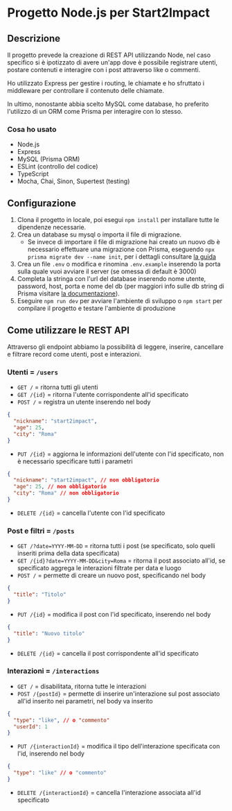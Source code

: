 # Progetto Node.js per Start2Impact

## Descrizione

Il progetto prevede la creazione di REST API utilizzando Node, nel caso specifico si è ipotizzato di avere un'app dove è possibile registrare utenti, postare contenuti e interagire con i post attraverso like o commenti.

Ho utilizzato Express per gestire i routing, le chiamate e ho sfruttato i middleware per controllare il contenuto delle chiamate.

In ultimo, nonostante abbia scelto MySQL come database, ho preferito l'utilizzo di un ORM come Prisma per interagire con lo stesso.

### Cosa ho usato

- Node.js
- Express
- MySQL (Prisma ORM)
- ESLint (controllo del codice)
- TypeScript
- Mocha, Chai, Sinon, Supertest (testing)

## Configurazione

1. Clona il progetto in locale, poi esegui `npm install` per installare tutte le dipendenze necessarie.
2. Crea un database su mysql o importa il file di migrazione.
   - Se invece di importare il file di migrazione hai creato un nuovo db è necessario effettuare una migrazione con Prisma, eseguendo `npx prisma migrate dev --name init`, per i dettagli consultare [la guida](https://www.prisma.io/docs/getting-started/setup-prisma/start-from-scratch/relational-databases/using-prisma-migrate-node-mysql)
3. Crea un file `.env` o modifica e rinomina `.env.example` inserendo la porta sulla quale vuoi avviare il server (se omessa di default è 3000)
4. Completa la stringa con l'url del database inserendo nome utente, password, host, porta e nome del db (per maggiori info sulle db string di Prisma visitare [la documentazione](https://pris.ly/d/connection-strings)).
5. Eseguire `npm run dev` per avviare l'ambiente di sviluppo o `npm start` per compilare il progetto e testare l'ambiente di produzione

## Come utilizzare le REST API

Attraverso gli endpoint abbiamo la possibilità di leggere, inserire, cancellare e filtrare record come utenti, post e interazioni.

### Utenti = `/users`

- `GET /` = ritorna tutti gli utenti
- `GET /{id}` = ritorna l'utente corrispondente all'id specificato
- `POST /` = registra un utente inserendo nel body

```json
{
  "nickname": "start2impact",
  "age": 25,
  "city": "Roma"
}
```

- `PUT /{id}` = aggiorna le informazioni dell'utente con l'id specificato, non è necessario specificare tutti i parametri

```json
{
  "nickname": "start2impact", // non obbligatorio
  "age": 25, // non obbligatorio
  "city": "Roma" // non obbligatorio
}
```

- `DELETE /{id}` = cancella l'utente con l'id specificato

### Post e filtri = `/posts`

- `GET /?date=YYYY-MM-DD` = ritorna tutti i post (se specificato, solo quelli inseriti prima della data specificata)
- `GET /{id}?date=YYYY-MM-DD&city=Roma` = ritorna il post associato all'id, se specificato aggrega le interazioni filtrate per data e luogo
- `POST /` = permette di creare un nuovo post, specificando nel body

```json
{
  "title": "Titolo"
}
```

- `PUT /{id}` = modifica il post con l'id specificato, inserendo nel body

```json
{
  "title": "Nuovo titolo"
}
```

- `DELETE /{id}` = cancella il post corrispondente all'id specificato

### Interazioni = `/interactions`

- `GET /` = disabilitata, ritorna tutte le interazioni
- `POST /{postId}` = permette di inserire un'interazione sul post associato all'id inserito nei parametri, nel body va inserito

```json
{
  "type": "like", // o "commento"
  "userId": 1
}
```

- `PUT /{interactionId}` = modifica il tipo dell'interazione specificata con l'id, inserendo nel body

```json
{
  "type": "like" // o "commento"
}
```

- `DELETE /{interactionId}` = cancella l'interazione associata all'id specificato

